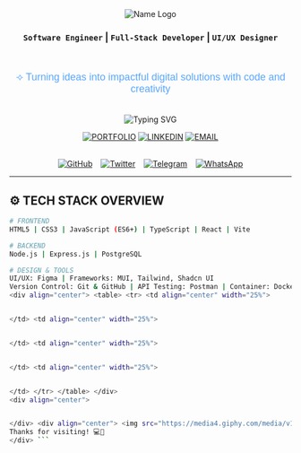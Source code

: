 <div align="center">
  
<img src="https://readme-typing-svg.herokuapp.com?font=Great+Vibes&size=60&duration=1&pause=999999&color=58a6ff&center=true&vCenter=true&height=100&width=1000&lines=✧+Suliman+Yousef+(SY)+✧" alt="Name Logo" />

### `Software Engineer` | `Full-Stack Developer` | `UI/UX Designer`

<br/>

<p align="center" style="font-family: 'Poppins', sans-serif; font-size: 18px; color: #58a6ff; font-weight: 500;">
⟢ Turning ideas into impactful digital solutions with code and creativity
</p>

<br/>

<img src="https://readme-typing-svg.herokuapp.com?font=JetBrains+Mono&weight=600&size=26&duration=4000&pause=1000&color=58a6ff&center=true&vCenter=true&width=600&lines=%24+echo+%22Building+Modern+Web+Apps%22;%24+echo+%22Designing+with+Precision%22;%24+echo+%22Coding+with+Purpose%22" alt="Typing SVG" />

<br/>

<div align="center">

[![PORTFOLIO](https://img.shields.io/badge/🌐_PORTFOLIO-0d1117?style=for-the-badge&logo=vercel&logoColor=58a6ff)](https://your-portfolio-link)
[![LINKEDIN](https://img.shields.io/badge/💼_LINKEDIN-0d1117?style=for-the-badge&logo=linkedin&logoColor=58a6ff)](https://www.linkedin.com/in/suliaman-yousef)
[![EMAIL](https://img.shields.io/badge/📧_CONTACT-0d1117?style=for-the-badge&logo=gmail&logoColor=58a6ff)](mailto:sulimany662@gmail.com)

</div>

<br/>

<div style="display:flex; justify-content:center; gap:15px; flex-wrap:wrap;">

<a href="https://github.com/Su03l" target="_blank">
  <img src="https://img.shields.io/badge/GITHUB-0d1117?style=flat-square&logo=github&logoColor=58a6ff" alt="GitHub">
</a>

<a href="https://x.com/Su05l" target="_blank">
  <img src="https://img.shields.io/badge/X_(Twitter)-0d1117?style=flat-square&logo=x&logoColor=58a6ff" alt="Twitter">
</a>

<a href="https://t.me/Su05l" target="_blank">
  <img src="https://img.shields.io/badge/TELEGRAM-0d1117?style=flat-square&logo=telegram&logoColor=58a6ff" alt="Telegram">
</a>

<a href="https://wa.me/966590128804" target="_blank">
  <img src="https://img.shields.io/badge/WHATSAPP-0d1117?style=flat-square&logo=whatsapp&logoColor=58a6ff" alt="WhatsApp">
</a>

</div>

</div>

---

## ⚙️ TECH STACK OVERVIEW

```bash
# FRONTEND
HTML5 | CSS3 | JavaScript (ES6+) | TypeScript | React | Vite

# BACKEND
Node.js | Express.js | PostgreSQL

# DESIGN & TOOLS
UI/UX: Figma | Frameworks: MUI, Tailwind, Shadcn UI
Version Control: Git & GitHub | API Testing: Postman | Container: Docker
<div align="center"> <table> <tr> <td align="center" width="25%">


</td> <td align="center" width="25%">


</td> <td align="center" width="25%">


</td> <td align="center" width="25%">


</td> </tr> </table> </div>
<div align="center">


</div> <div align="center"> <img src="https://media4.giphy.com/media/v1.Y2lkPTc5MGI3NjExZ2xrMHB1OHN2NGY1Y2h1ZWdpZHQ1ajN6dnRoZjlzNjI1bmIxYjAxdCZlcD12MV9pbnRlcm5hbF9naWZfYnlfaWQmY3Q9Zw/pbIavlMZE7TkcVriMM/giphy.gif" width="800">
Thanks for visiting! 💻💙
</div> ```
